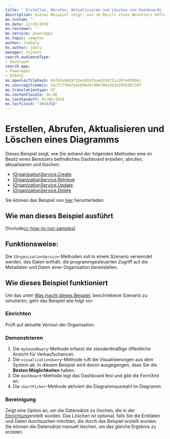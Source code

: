 ```yaml
---
title: " Erstellen, Abrufen, Aktualisieren und Löschen von Dashboards (Common Data Service) | Microsoft-Dokumentation"
description: Dieses Beispiel zeigt, wie im Besitz eines Benutzers befindliche Dashboards erstellt, abgerufen, aktualisiert und gelöscht werden.
ms.custom: ''
ms.date: 12/20/2019
ms.reviewer: ''
ms.service: powerapps
ms.topic: samples
author: JimDaly
ms.author: jdaly
manager: ryjones
search.audienceType:
- developer
search.app:
- PowerApps
- D365CE
ms.openlocfilehash: 0efb3e9b29f23e3d24fbaeb938751c20fe69566c
ms.sourcegitcommit: 5ec7c7f04fe41896dec966706a3b3d295648726f
ms.translationtype: HT
ms.contentlocale: de-DE
ms.lasthandoff: 01/06/2020
ms.locfileid: "2934358"
---
```

# <a name="create-retrieve-update-and-delete-a-chart"></a>Erstellen, Abrufen, Aktualisieren und Löschen eines Diagramms

Dieses Beispiel zeigt, wie Sie anhand der folgenden Methoden eine im Besitz eines Benutzers befindliches Dashboard erstellen, abrufen, aktualisieren und löschen:

- [IOrganizationService.Create](https://docs.microsoft.com/dotnet/api/microsoft.xrm.sdk.iorganizationservice.create?view=dynamics-general-ce-9)
- [IOrganizationService.Retrieve](https://docs.microsoft.com/dotnet/api/microsoft.xrm.sdk.iorganizationservice.retrieve?view=dynamics-general-ce-9)
- [IOrganizationService.Update](https://docs.microsoft.com/dotnet/api/microsoft.xrm.sdk.iorganizationservice.update?view=dynamics-general-ce-9)
- [IOrganizationService.Delete](https://docs.microsoft.com/dotnet/api/microsoft.xrm.sdk.iorganizationservice.delete?view=dynamics-general-ce-9)

Sie können das Beispiel von [hier](https://github.com/microsoft/PowerApps-Samples/tree/master/cds/orgsvc/C%23/CRUDOperationsDashboard) herunterladen.

## <a name="how-to-run-this-sample"></a>Wie man dieses Beispiel ausführt

[!include[cc-how-to-run-samples](../../includes/cc-how-to-run-samples.md)]

## <a name="what-this-sample-does"></a>Funktionsweise:

Die `IOrganizationService`-Methoden soll in einem Szenario verwendet werden, das Daten enthält, die programmgesteuerten Zugriff auf die Metadaten und Daten einer Organisation bereitstellen.

## <a name="how-this-sample-works"></a>Wie dieses Beispiel funktioniert

Um das unter [Was macht dieses Beispiel](#what-this-sample-does), beschriebene Szenario zu simulieren, geht das Beispiel wie folgt vor:

### <a name="setup"></a>Einrichten

Prüft auf aktuelle Version der Organisation.

### <a name="demonstrate"></a>Demonstrieren

1. Die `mySavedQuery`-Methode erfasst die standardmäßige öffentliche Ansicht für Verkaufschancen. 
2. Die `visualizationQuery`-Methode ruft die Visualisierungen aus dem System ab. In diesem Beispiel wird davon ausgegangen, dass Sie die **Besten Möglichkeiten** haben. 
3. Die `dashboard`-Methode legt das Dashboard fest und gibt die FormXml an.
4. Die `chartPicker`-Methode aktiviert die Diagrammauswahl im Diagramm.

### <a name="clean-up"></a>Bereinigung

Zeigt eine Option an, um die Datensätze zu löschen, die in der [Einrichtung](#setup)erstellt wurden. Das Löschen ist optional, falls Sie die Entitäten und Daten durchsuchen möchten, die durch das Beispiel erstellt wurden. Sie können die Datensätze manuell löschen, um das gleiche Ergebnis zu erzielen.